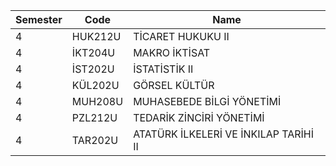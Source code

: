 |Semester|Code|Name|
|---|---|---|
|4|HUK212U|TİCARET HUKUKU II|
|4|İKT204U|MAKRO İKTİSAT|
|4|İST202U|İSTATİSTİK II|
|4|KÜL202U|GÖRSEL KÜLTÜR|
|4|MUH208U|MUHASEBEDE BİLGİ YÖNETİMİ|
|4|PZL212U|TEDARİK ZİNCİRİ YÖNETİMİ|
|4|TAR202U|ATATÜRK İLKELERİ VE İNKILAP TARİHİ II|
